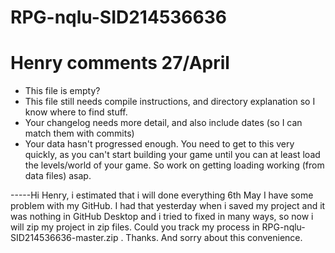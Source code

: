 # RPG-nqlu-SID214536636

# Henry comments 27/April
- This file is empty?
- This file still needs compile instructions, and directory explanation so I know where to find stuff.
- Your changelog needs more detail, and also include dates (so I can match them with commits)
- Your data hasn't progressed enough. You need to get to this very quickly, as you can't start building your game until you can at least load the levels/world of your game. So work on getting loading working (from data files) asap.


-----Hi Henry,
i estimated that i will done everything 6th May
I have some problem with my GitHub. I had that yesterday when i saved my project and it was nothing in GitHub Desktop and i tried to fixed in many ways, so now i will zip my project in zip files. Could you track my process in RPG-nqlu-SID214536636-master.zip . Thanks. And sorry about this convenience. 


